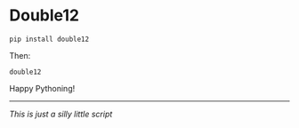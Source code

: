 # Double12

    pip install double12

Then:

    double12

Happy Pythoning!

---

*This is just a silly little script*
